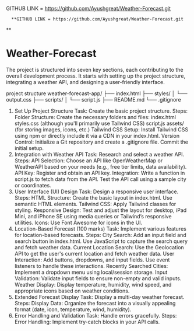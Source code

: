 GITHUB LINK =     https://github.com/Ayushgreat/Weather-Forecast.git

      **GITHUB LINK = https://github.com/Ayushgreat/Weather-Forecast.git
**
# Weather-Forecast
 The project is structured into seven key sections, each contributing to the overall development process. It starts with setting up the project structure, integrating a weather API, and designing a user-friendly interface.

 project  structure 
weather-forecast-app/
├── index.html
├── styles/
│   └── output.css
├── scripts/
│   └── script.js
├── README.md
└── .gitignore

1. Set Up Project Structure 
Task: Create the basic project structure.
Steps:
Folder Structure: Create the necessary folders and files:
index.html
styles.css (although you'll primarily use Tailwind CSS)
script.js
assets/ (for storing images, icons, etc.)
Tailwind CSS Setup:
Install Tailwind CSS using npm or directly include it via a CDN in your index.html.
Version Control:
Initialize a Git repository and create a .gitignore file.
Commit the initial setup.
2. Integration with Weather API 
Task: Research and select a weather API.
Steps:
API Selection: Choose an API like OpenWeatherMap or WeatherAPI based on your needs (e.g., free tier limits, data availability).
API Key: Register and obtain an API key.
Integration:
Write a function in script.js to fetch data from the API.
Test the API call using a sample city or coordinates.
3. User Interface (UI) Design
Task: Design a responsive user interface.
Steps:
HTML Structure:
Create the basic layout in index.html.
Use semantic HTML elements.
Tailwind CSS:
Apply Tailwind classes for styling.
Responsive Design:
Test and adjust the layout for desktop, iPad Mini, and iPhone SE using media queries or Tailwind’s responsive utilities.
Icons:
Use Font Awesome for icons in the UI.
4. Location-Based Forecast (100 marks)
Task: Implement various features for location-based forecasts.
Steps:
City Search:
Add an input field and search button in index.html.
Use JavaScript to capture the search query and fetch weather data.
Current Location Search:
Use the Geolocation API to get the user's current location and fetch weather data.
User Interaction:
Add buttons, dropdowns, and input fields.
Use event listeners to handle these interactions.
Recently Searched Cities:
Implement a dropdown menu using local/session storage.
Input Validation:
Validate input fields to ensure non-empty and valid inputs.
Weather Display:
Display temperature, humidity, wind speed, and appropriate icons based on weather conditions.
5. Extended Forecast Display 
Task: Display a multi-day weather forecast.
Steps:
Display Data:
Organize the forecast into a visually appealing format (date, icon, temperature, wind, humidity).
6. Error Handling and Validation 
Task: Handle errors gracefully.
Steps:
Error Handling:
Implement try-catch blocks in your API calls.

